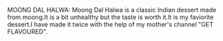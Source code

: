 MOONG DAL HALWA:
                Moong Dal Halwa is a classic Indian dessert made from moong.It is a bit unhealthy but the taste is worth it.It is my faviorite dessert.I have made it twice with the help of my mother's channel "GET FLAVOURED".